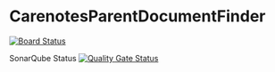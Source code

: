 # CarenotesParentDocumentFinder

[![Board Status](https://dev.azure.com/zerozeroforty/279fc295-6325-405e-b88f-289be095d2b5/a36106d4-af85-48e8-87aa-3af15c2b4e57/_apis/work/boardbadge/e7019153-ff6b-4ce3-921c-dc204211a9e1)](https://dev.azure.com/zerozeroforty/279fc295-6325-405e-b88f-289be095d2b5/_boards/board/t/a36106d4-af85-48e8-87aa-3af15c2b4e57/Backlog%20items/)

SonarQube Status
[![Quality Gate Status](https://sonarcloud.io/api/project_badges/measure?project=andy-tyler_CarenotesParentDocumentFinder&metric=alert_status)](https://sonarcloud.io/summary/new_code?id=andy-tyler_CarenotesParentDocumentFinder)
